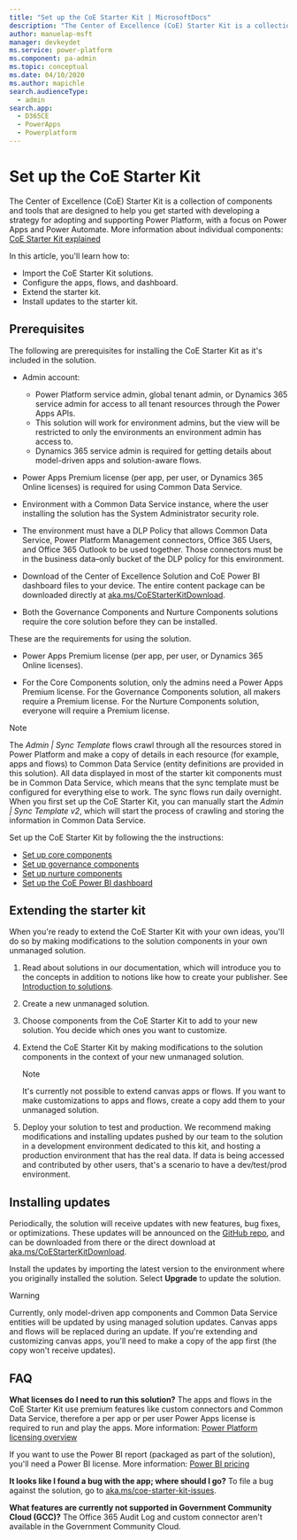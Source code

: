 ```yaml
---
title: "Set up the CoE Starter Kit | MicrosoftDocs"
description: "The Center of Excellence (CoE) Starter Kit is a collection of components and tools that are designed to help you get started with developing a strategy for adopting and supporting Power Platform, with a focus on Power Apps and Power Automate"
author: manuelap-msft
manager: devkeydet
ms.service: power-platform
ms.component: pa-admin
ms.topic: conceptual
ms.date: 04/10/2020
ms.author: mapichle
search.audienceType: 
  - admin
search.app: 
  - D365CE
  - PowerApps
  - Powerplatform
---
```

# Set up the CoE Starter Kit

The Center of Excellence (CoE) Starter Kit is a collection of components and tools that are designed to help you get started with developing a strategy for adopting and supporting Power Platform, with a focus on Power Apps and Power Automate. More information about individual components: [CoE Starter Kit explained](starter-kit-explained.md)

In this article, you'll learn how to:

- Import the CoE Starter Kit solutions.
- Configure the apps, flows, and dashboard.
- Extend the starter kit.
- Install updates to the starter kit.

## Prerequisites

The following are prerequisites for installing the CoE Starter Kit as it's included in the solution.

-  Admin account:
    -  Power Platform service admin, global tenant admin, or Dynamics 365 service admin for access to all tenant resources through the Power Apps APIs.
    -  This solution will work for environment admins, but the view will be restricted to only the environments an environment admin has access to.
    -  Dynamics 365 service admin is required for getting details about model-driven apps and solution-aware flows.

-  Power Apps Premium license (per app, per user, or Dynamics 365 Online licenses) is required for using Common Data Service.

-  Environment with a Common Data Service instance, where the user installing the solution has the System Administrator security role.

-  The environment must have a DLP Policy that allows Common Data Service, Power Platform Management connectors, Office 365 Users, and Office 365 Outlook to be used together. Those connectors must be in the business data&ndash;only bucket of the DLP policy for this environment.

-  Download of the Center of Excellence Solution and CoE Power BI dashboard files to your device. The entire content package can be downloaded directly at [aka.ms/CoEStarterKitDownload](https://aka.ms/CoEStarterKitDownload).

-  Both the Governance Components and Nurture Components solutions require the core solution before they can be installed.

These are the requirements for using the solution.

-  Power Apps Premium license (per app, per user, or Dynamics 365 Online licenses).

-  For the Core Components solution, only the admins need a Power Apps Premium license. For the Governance Components solution, all makers require a Premium license. For the Nurture Components solution, everyone will require a Premium license.

> [!NOTE]
>The *Admin \| Sync Template* flows crawl through all the resources stored in Power Platform and make a copy of details in each resource (for example, apps and flows) to Common Data Service (entity definitions are provided in this solution). All data displayed in most of the starter kit components must be in Common Data Service, which means that the sync template must be configured for everything else to work. The sync flows run daily overnight. When you first set up the CoE Starter Kit, you can manually start the *Admin \| Sync Template v2*, which will start the process of crawling and storing the information in Common Data Service.

Set up the CoE Starter Kit by following the the instructions:

- [Set up core components](setup-core-components.md)
- [Set up governance components](setup-governance-components.md)
- [Set up nurture components](setup-nurture-components.md)
- [Set up the CoE Power BI dashboard](setup-powerbi.md)

## Extending the starter kit

When you're ready to extend the CoE Starter Kit with your own ideas, you'll do so by making modifications to the solution components in your own unmanaged solution.

1. Read about solutions in our documentation, which will introduce you to the concepts in addition to notions like how to create your publisher. See [Introduction to solutions](https://docs.microsoft.com/powerapps/developer/common-data-service/introduction-solutions).

1. Create a new unmanaged solution.

1. Choose components from the CoE Starter Kit to add to your new solution. You decide which ones you want to customize.

1. Extend the CoE Starter Kit by making modifications to the solution components in the context of your new unmanaged solution.

   > [!NOTE]
   > It's currently not possible to extend canvas apps or flows. If you want to make customizations to apps and flows, create a copy add them to your unmanaged solution.

1. Deploy your solution to test and production. We recommend making modifications and installing updates pushed by our team to the solution in a development environment dedicated to this kit, and hosting a production environment that has the real data. If data is being accessed and contributed by other users, that's a scenario to have a dev/test/prod environment.  

## Installing updates

Periodically, the solution will receive updates with new features, bug fixes, or optimizations. These updates will be announced on the [GitHub repo](https://aka.ms/CoEStarterKitRepo), and can be downloaded from there or the direct download at [aka.ms/CoEStarterKitDownload](https://aka.ms/CoEStarterKitDownload).

Install the updates by importing the latest version to the environment where you originally installed the solution. Select **Upgrade** to update the solution.

>[!WARNING]
>Currently, only model-driven app components and Common Data Service entities will be updated by using managed solution updates. Canvas apps and flows will be replaced during an update. If you're extending and customizing canvas apps, you'll need to make a copy of the app first (the copy won't receive updates).

## FAQ

**What licenses do I need to run this solution?**
The apps and flows in the CoE Starter Kit use premium features like custom connectors and Common Data Service, therefore a per app or per user Power Apps license is required to run and play the apps. More information: [Power Platform licensing overview](https://docs.microsoft.com/power-platform/admin/pricing-billing-skus)

If you want to use the Power BI report (packaged as part of the solution), you'll need a Power BI license. More information: [Power BI pricing](https://powerbi.microsoft.com/pricing/)

**It looks like I found a bug with the app; where should I go?** To file a bug against the solution, go to [aka.ms/coe-starter-kit-issues](https://aka.ms/coe-starter-kit-issues).

**What features are currently not supported in Government Community Cloud (GCC)?** The Office 365 Audit Log and custom connector aren't available in the Government Community Cloud.
